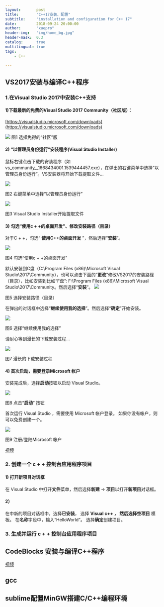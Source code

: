 ```yaml
---
layout:       post
title:        "C++17安装、配置"
subtitle:     "installation and configuration for C++ 17"
date:         2018-09-24 20:00:00
author:       "xuepro"
header-img:   "img/home_bg.jpg"
header-mask:  0.3
catalog:      true
multilingual: true
tags:
    - C++
    
---    
```


## VS2017安装与编译C++程序

### 1.在Visual Studio 2017中安装C++支持

#### 1)下载最新的免费的Visual Studio 2017 Community（社区版）： 

 [https://visualstudio.microsoft.com/downloads](https://visualstudio.microsoft.com/downloads)  
 
 ![](https://p.hwdong.com/book_imgs/vs/1-download.png)
  图1 选择免得的“社区”版
 
#### 2) “以管理员身份运行”安装程序(Visual Studio Installer)

   鼠标右键点击下载的安装程序（如vs_community__1668434001.1539444457.exe），在弹出的右键菜单中选择“以管理员身份运行”。VS安装器将开始下载提取文件…

![](https://p.hwdong.com/book_imgs/vs/2-run_installerd.png)

  图2 右键菜单中选择“以管理员身份运行”
  
   ![](https://p.hwdong.com/book_imgs/vs/3-extract_files.png)
   
  图3 Visual Studio Installer开始提取文件
  
#### 3) 勾选“使用c + +的桌面开发”、修改安装路径（目录）

对于C + +，勾选“ **使用C++的桌面开发** ”，然后选择“**安装**”。

 ![](https://p.hwdong.com/book_imgs/vs/4-select_c++.png)
 
  图4 勾选“使用c + +的桌面开发”
  
    
默认安装到C盘（C:\Program Files (x86)\Microsoft Visual Studio\2017\Community），也可以点击下面的“**更改**”修改VS2017的安装路径（目录），比如安装到比如“F盘”:  F:\Program Files (x86)\Microsoft Visual Studio\2017\Community。然后选择“**安装**”。 
 ![](https://p.hwdong.com/book_imgs/vs/5-select_c++2.png)
 
  图5 选择安装路径（目录）

在弹出的对话框中选择“**继续使用我的选择**”。然后选择“**确定**”开始安装。


 ![](https://p.hwdong.com/book_imgs/vs/6-continue.png)
 
  图6 选择“继续使用我的选择”
  
请耐心等到漫长的下载安装过程...

   ![](https://p.hwdong.com/book_imgs/vs/6-downloading.png)
   
  图7 漫长的下载安装过程
  
  
#### 4) 首次启动，需要登录Microsoft 帐户

安装完成后，选择**启动**按钮以启动 Visual Studio。

![](https://p.hwdong.com/book_imgs/vs/8-start.png)

图8 点击“**启动**” 按钮

首次运行 Visual Studio ，需要使用 Microsoft 帐户登录。 如果你没有帐户，则可以免费创建一个。

![](https://p.hwdong.com/book_imgs/vs/9-reg_login.png)

图9 注册/登陆Microsoft 帐户 

   [视频](https://www.weibo.com/tv/v/Fx3MOsqJM?fid=1034:818cb1349ce05a84bfbd5e6422e1f2ea)
   
   
### 2. 创建一个 c + + 控制台应用程序项目

#### 1) 打开新项目对话框

在 Visual Studio 中打开**文件**菜单，然后选择**新建** -> **项目**以打开**新项目**对话框。 

#### 2）
在中新的项目对话框中，选择**已安装**， 选择 **Visual c++ **， 然后选择**空项目** 模板。 在**名称**字段中，输入“HelloWorld”。 选择**确定**创建项目。

### 3. 生成并运行 c + + 控制台应用程序项目
   
   
## CodeBlocks 安装与编译C++程序

 [视频](https://www.weibo.com/tv/v/Fp8Pn6hQp?fid=1034:beb66bf53fa5e71e7b41ef375b8d1542) 

## gcc

## sublime配置MinGW搭建C/C++编程环境


